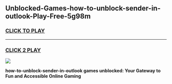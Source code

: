 
## Unblocked-Games-how-to-unblock-sender-in-outlook-Play-Free-5g98m
<h3>
<a href="https://premium76.site?title=how-to-unblock-sender-in-outlook&ref=23A">CLICK TO PLAY</a></h3>
<hr>

<h3>
<a href="https://premium76.site?title=how-to-unblock-sender-in-outlook&ref=23A">CLICK 2 PLAY</a>
  
</h3>

<a href="https://premium76.site?title=how-to-unblock-sender-in-outlook&ref=23A"><img src="https://clearcache.store/games.png"></a>


**how-to-unblock-sender-in-outlook games unblocked: Your Gateway to Fun and Accessible Online Gaming**
